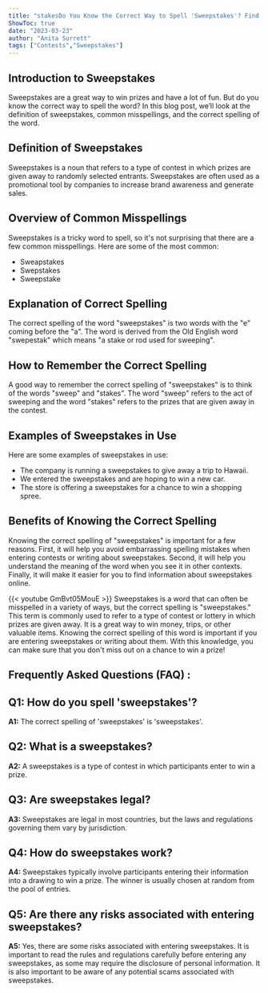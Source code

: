 ```yaml
---
title: "stakesDo You Know the Correct Way to Spell 'Sweepstakes'? Find Out Now!"
ShowToc: true 
date: "2023-03-23"
author: "Anita Surrett" 
tags: ["Contests","Sweepstakes"]
---
```

## Introduction to Sweepstakes

Sweepstakes are a great way to win prizes and have a lot of fun. But do you know the correct way to spell the word? In this blog post, we’ll look at the definition of sweepstakes, common misspellings, and the correct spelling of the word.

## Definition of Sweepstakes

Sweepstakes is a noun that refers to a type of contest in which prizes are given away to randomly selected entrants. Sweepstakes are often used as a promotional tool by companies to increase brand awareness and generate sales.

## Overview of Common Misspellings

Sweepstakes is a tricky word to spell, so it's not surprising that there are a few common misspellings. Here are some of the most common:

* Sweapstakes
* Swepstakes
* Sweepstake

## Explanation of Correct Spelling

The correct spelling of the word "sweepstakes" is two words with the "e" coming before the "a". The word is derived from the Old English word "swepestak" which means "a stake or rod used for sweeping".

## How to Remember the Correct Spelling

A good way to remember the correct spelling of "sweepstakes" is to think of the words "sweep" and "stakes". The word "sweep" refers to the act of sweeping and the word "stakes" refers to the prizes that are given away in the contest.

## Examples of Sweepstakes in Use

Here are some examples of sweepstakes in use:

* The company is running a sweepstakes to give away a trip to Hawaii.
* We entered the sweepstakes and are hoping to win a new car.
* The store is offering a sweepstakes for a chance to win a shopping spree.

## Benefits of Knowing the Correct Spelling

Knowing the correct spelling of "sweepstakes" is important for a few reasons. First, it will help you avoid embarrassing spelling mistakes when entering contests or writing about sweepstakes. Second, it will help you understand the meaning of the word when you see it in other contexts. Finally, it will make it easier for you to find information about sweepstakes online.

{{< youtube GmBvt05MouE >}} 
Sweepstakes is a word that can often be misspelled in a variety of ways, but the correct spelling is "sweepstakes." This term is commonly used to refer to a type of contest or lottery in which prizes are given away. It is a great way to win money, trips, or other valuable items. Knowing the correct spelling of this word is important if you are entering sweepstakes or writing about them. With this knowledge, you can make sure that you don't miss out on a chance to win a prize!

## Frequently Asked Questions (FAQ) :
## Q1: How do you spell 'sweepstakes'?

**A1:** The correct spelling of 'sweepstakes' is 'sweepstakes'. 

## Q2: What is a sweepstakes?

**A2:** A sweepstakes is a type of contest in which participants enter to win a prize. 

## Q3: Are sweepstakes legal?

**A3:** Sweepstakes are legal in most countries, but the laws and regulations governing them vary by jurisdiction. 

## Q4: How do sweepstakes work?

**A4:** Sweepstakes typically involve participants entering their information into a drawing to win a prize. The winner is usually chosen at random from the pool of entries. 

## Q5: Are there any risks associated with entering sweepstakes?

**A5:** Yes, there are some risks associated with entering sweepstakes. It is important to read the rules and regulations carefully before entering any sweepstakes, as some may require the disclosure of personal information. It is also important to be aware of any potential scams associated with sweepstakes.





